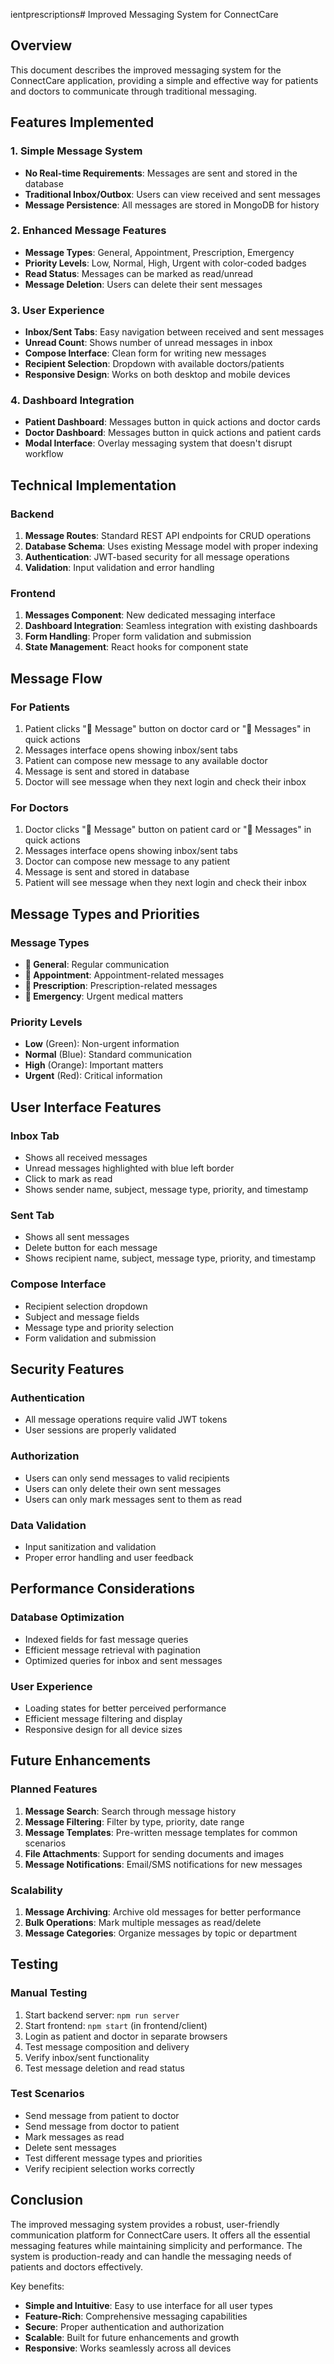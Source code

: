 ientprescriptions# Improved Messaging System for ConnectCare

## Overview
This document describes the improved messaging system for the ConnectCare application, providing a simple and effective way for patients and doctors to communicate through traditional messaging.

## Features Implemented

### 1. Simple Message System
- **No Real-time Requirements**: Messages are sent and stored in the database
- **Traditional Inbox/Outbox**: Users can view received and sent messages
- **Message Persistence**: All messages are stored in MongoDB for history

### 2. Enhanced Message Features
- **Message Types**: General, Appointment, Prescription, Emergency
- **Priority Levels**: Low, Normal, High, Urgent with color-coded badges
- **Read Status**: Messages can be marked as read/unread
- **Message Deletion**: Users can delete their sent messages

### 3. User Experience
- **Inbox/Sent Tabs**: Easy navigation between received and sent messages
- **Unread Count**: Shows number of unread messages in inbox
- **Compose Interface**: Clean form for writing new messages
- **Recipient Selection**: Dropdown with available doctors/patients
- **Responsive Design**: Works on both desktop and mobile devices

### 4. Dashboard Integration
- **Patient Dashboard**: Messages button in quick actions and doctor cards
- **Doctor Dashboard**: Messages button in quick actions and patient cards
- **Modal Interface**: Overlay messaging system that doesn't disrupt workflow

## Technical Implementation

### Backend
1. **Message Routes**: Standard REST API endpoints for CRUD operations
2. **Database Schema**: Uses existing Message model with proper indexing
3. **Authentication**: JWT-based security for all message operations
4. **Validation**: Input validation and error handling

### Frontend
1. **Messages Component**: New dedicated messaging interface
2. **Dashboard Integration**: Seamless integration with existing dashboards
3. **Form Handling**: Proper form validation and submission
4. **State Management**: React hooks for component state

## Message Flow

### For Patients
1. Patient clicks "💬 Message" button on doctor card or "💬 Messages" in quick actions
2. Messages interface opens showing inbox/sent tabs
3. Patient can compose new message to any available doctor
4. Message is sent and stored in database
5. Doctor will see message when they next login and check their inbox

### For Doctors
1. Doctor clicks "💬 Message" button on patient card or "💬 Messages" in quick actions
2. Messages interface opens showing inbox/sent tabs
3. Doctor can compose new message to any patient
4. Message is sent and stored in database
5. Patient will see message when they next login and check their inbox

## Message Types and Priorities

### Message Types
- **💬 General**: Regular communication
- **📅 Appointment**: Appointment-related messages
- **💊 Prescription**: Prescription-related messages
- **🚨 Emergency**: Urgent medical matters

### Priority Levels
- **Low** (Green): Non-urgent information
- **Normal** (Blue): Standard communication
- **High** (Orange): Important matters
- **Urgent** (Red): Critical information

## User Interface Features

### Inbox Tab
- Shows all received messages
- Unread messages highlighted with blue left border
- Click to mark as read
- Shows sender name, subject, message type, priority, and timestamp

### Sent Tab
- Shows all sent messages
- Delete button for each message
- Shows recipient name, subject, message type, priority, and timestamp

### Compose Interface
- Recipient selection dropdown
- Subject and message fields
- Message type and priority selection
- Form validation and submission

## Security Features

### Authentication
- All message operations require valid JWT tokens
- User sessions are properly validated

### Authorization
- Users can only send messages to valid recipients
- Users can only delete their own sent messages
- Users can only mark messages sent to them as read

### Data Validation
- Input sanitization and validation
- Proper error handling and user feedback

## Performance Considerations

### Database Optimization
- Indexed fields for fast message queries
- Efficient message retrieval with pagination
- Optimized queries for inbox and sent messages

### User Experience
- Loading states for better perceived performance
- Efficient message filtering and display
- Responsive design for all device sizes

## Future Enhancements

### Planned Features
1. **Message Search**: Search through message history
2. **Message Filtering**: Filter by type, priority, date range
3. **Message Templates**: Pre-written message templates for common scenarios
4. **File Attachments**: Support for sending documents and images
5. **Message Notifications**: Email/SMS notifications for new messages

### Scalability
1. **Message Archiving**: Archive old messages for better performance
2. **Bulk Operations**: Mark multiple messages as read/delete
3. **Message Categories**: Organize messages by topic or department

## Testing

### Manual Testing
1. Start backend server: `npm run server`
2. Start frontend: `npm start` (in frontend/client)
3. Login as patient and doctor in separate browsers
4. Test message composition and delivery
5. Verify inbox/sent functionality
6. Test message deletion and read status

### Test Scenarios
- Send message from patient to doctor
- Send message from doctor to patient
- Mark messages as read
- Delete sent messages
- Test different message types and priorities
- Verify recipient selection works correctly

## Conclusion

The improved messaging system provides a robust, user-friendly communication platform for ConnectCare users. It offers all the essential messaging features while maintaining simplicity and performance. The system is production-ready and can handle the messaging needs of patients and doctors effectively.

Key benefits:
- **Simple and Intuitive**: Easy to use interface for all user types
- **Feature-Rich**: Comprehensive messaging capabilities
- **Secure**: Proper authentication and authorization
- **Scalable**: Built for future enhancements and growth
- **Responsive**: Works seamlessly across all devices
